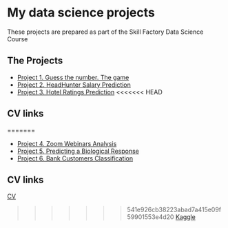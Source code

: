 # My data science projects

These projects are prepared as part of the Skill Factory Data Science Course

## The Projects

* [Project 1. Guess the number. The game](https://github.com/Mike-Kulikov/sf_data_science/tree/main/Project%201.%20Guess%20the%20number.%20The%20game)
* [Project 2. HeadHunter Salary Prediction](https://github.com/Mike-Kulikov/sf_data_science/tree/main/Project%202.%20HeadHunter%20Salary%20Prediction)
* [Project 3. Hotel Ratings Prediction](https://github.com/Mike-Kulikov/sf_data_science/tree/main/Project%203.%20Hotel%20Ratings%20Prediction)
<<<<<<< HEAD

## CV links

=======
* [Project 4. Zoom Webinars Analysis](https://github.com/Mike-Kulikov/sf_data_science/tree/main/Project%204.%20Zoom%20Webinars%20Analysis)
* [Project 5. Predicting a Biological Response](https://github.com/Mike-Kulikov/sf_data_science/tree/main/Project%205.%20Predicting%20a%20Biological%20Response)
* [Project 6. Bank Customers Classification](https://github.com/Mike-Kulikov/sf_data_science/tree/main/Project%206.%20Bank%20Customers%20Classification)

## CV links

[CV](https://1drv.ms/b/s!AksytCAJZPOmiPsDld4DrOi1WXSm_A)

>>>>>>> 541e926cb38223abad7a415e09f59901553e4d20
[Kaggle](https://www.kaggle.com/mikekulikov)